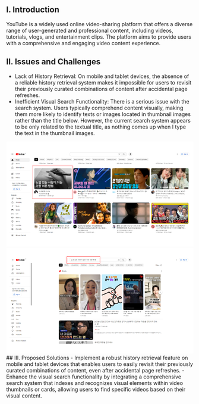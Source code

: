 ## I. Introduction
YouTube is a widely used online video-sharing platform that offers a diverse range of user-generated and professional content, including videos, tutorials, vlogs, and entertainment clips. The platform aims to provide users with a comprehensive and engaging video content experience.
## II. Issues and Challenges
- Lack of History Retrieval: On mobile and tablet devices, the absence of a reliable history retrieval system makes it impossible for users to revisit their previously curated combinations of content after accidental page refreshes. 
- Inefficient Visual Search Functionality: There is a serious issue with the search system. Users typically comprehend content visually, making them more likely to identify texts or images located in thumbnail images rather than the title below. However, the current search system appears to be only related to the textual title, as nothing comes up when I type the text in the thumbnail images.
<img src="/assets/youtube1.png">

<img src="/assets/youtube2.png">
## III. Proposed Solutions
- Implement a robust history retrieval feature on mobile and tablet devices that enables users to easily revisit their previously curated combinations of content, even after accidental page refreshes.
- Enhance the visual search functionality by integrating a comprehensive search system that indexes and recognizes visual elements within video thumbnails or cards, allowing users to find specific videos based on their visual content.